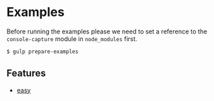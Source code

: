 # Examples

Before running the examples please we need to set a reference to the `console-capture` module in `node_modules` first.

```bash
$ gulp prepare-examples
```
## Features
- [easy](examples/capture.md)
